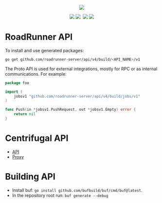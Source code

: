 <p align="center">
<a href="https://roadrunner.dev" target="_blank">
  <picture>
    <source media="(prefers-color-scheme: dark)" srcset="https://github.com/roadrunner-server/.github/assets/8040338/e6bde856-4ec6-4a52-bd5b-bfe78736c1ff">
    <img align="center" src="https://github.com/roadrunner-server/.github/assets/8040338/040fb694-1dd3-4865-9d29-8e0748c2c8b8">
  </picture>
</a>
</p>
<p align="center">
 <a href="https://packagist.org/packages/spiral/roadrunner"><img src="https://poser.pugx.org/spiral/roadrunner/version"></a>
	<a href="https://pkg.go.dev/github.com/roadrunner-server/api/v4?tab=doc"><img src="https://godoc.org/github.com/roadrunner-server/api/v4?status.svg"></a>
	<a href="https://github.com/roadrunner-server/api/actions"><img src="https://github.com/roadrunner-server/api/workflows/Linters/badge.svg" alt=""></a>
	<a href="https://goreportcard.com/report/github.com/roadrunner-server/api"><img src="https://goreportcard.com/badge/github.com/roadrunner-server/api"></a>
	<a href="https://discord.gg/TFeEmCs"><img src="https://img.shields.io/badge/discord-chat-magenta.svg"></a>
</p>

# RoadRunner API

To install and use generated packages:
```bash
go get github.com/roadrunner-server/api/v4/build/<API_NAME>/v1
```

The Proto API is used for external integrations, mostly for RPC or as internal communications. For example:
```go
package foo

import (
	jobsv1 "github.com/roadrunner-server/api/v4/build/jobs/v1"
)

func Push(in *jobsv1.PushRequest, out *jobsv1.Empty) error {
	return nil
}
```

# Centrifugal API
- [API](https://github.com/centrifugal/centrifugo/blob/master/internal/apiproto/api.proto)
- [Proxy](https://github.com/centrifugal/centrifugo/blob/master/internal/proxyproto/proxy.proto)

# Building API

- Install buf:  `go install github.com/bufbuild/buf/cmd/buf@latest`.
- In the repository root run: `buf generate --debug`
